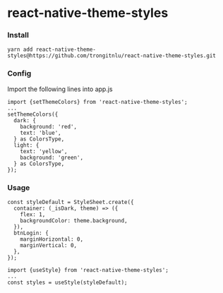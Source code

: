 # react-native-theme-styles
### Install
`yarn add react-native-theme-styles@https://github.com/trongitnlu/react-native-theme-styles.git`

### Config
Import the following lines into app.js
```
import {setThemeColors} from 'react-native-theme-styles';
...
setThemeColors({
  dark: {
    background: 'red',
    text: 'blue',
  } as ColorsType,
  light: {
    text: 'yellow',
    background: 'green',
  } as ColorsType,
});
```

### Usage

```
const styleDefault = StyleSheet.create({
  container: (_isDark, theme) => ({
    flex: 1,
    backgroundColor: theme.background,
  }),
  btnLogin: {
    marginHorizontal: 0,
    marginVertical: 0,
  },
});

import {useStyle} from 'react-native-theme-styles';
...
const styles = useStyle(styleDefault);

```
